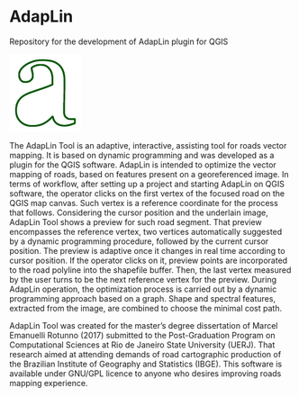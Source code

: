 # AdapLin 
Repository for the development of AdapLin plugin for QGIS 

![Project Icon](AdapliniconSmall.png )

The AdapLin Tool is an adaptive, interactive, assisting tool for roads vector mapping. It is based on dynamic programming and was developed as a plugin for the QGIS software. AdapLin is intended to optimize the vector mapping of roads, based on features present on a georeferenced image. In terms of workflow, after setting up a project and starting AdapLin on QGIS software, the operator clicks on the first vertex of the focused road on the QGIS map canvas. Such vertex is a reference coordinate for the process that follows. Considering the cursor position and the underlain image, AdapLin Tool shows a preview for such road segment. That preview encompasses the reference vertex, two vertices automatically suggested by a dynamic programming procedure, followed by the current cursor position. The preview is adaptive once it changes in real time according to cursor position. If the operator clicks on it, preview points are incorporated to the road polyline into the shapefile buffer. Then, the last vertex measured by the user turns to be the next reference vertex for the preview. During AdapLin operation, the optimization process is carried out by a dynamic programming approach based on a graph. Shape and spectral features, extracted from the image, are combined to choose the minimal cost path. 

AdapLin Tool was created for the master’s degree dissertation of Marcel Emanuelli Rotunno (2017) submitted to the Post-Graduation Program on Computational Sciences at Rio de Janeiro State University (UERJ). That research aimed at attending demands of road cartographic production of the Brazilian Institute of Geography and Statistics (IBGE). This software is available under GNU/GPL licence to anyone who desires improving roads mapping experience.
